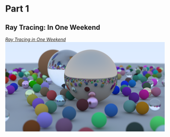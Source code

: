 # Part 1
## Ray Tracing: In One Weekend
[_Ray Tracing in One Weekend_](https://raytracing.github.io/books/RayTracingInOneWeekend.html)
![final rendering](https://github.com/will-zegers/rust-raytracer/blob/master/img/image.png)
